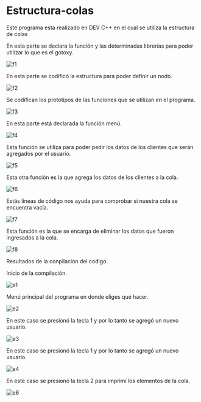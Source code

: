 # Estructura-colas

Este programa esta realizado en DEV C++ en el cual se utiliza la estructura de colas

En esta parte se declara la función y las determinadas librerías para poder utilizar lo que es el gotoxy.

![f1](https://user-images.githubusercontent.com/72090852/97493672-eec2d980-192a-11eb-8c80-b94b5b926408.jpg)

En esta parte se codificó la estructura para poder definir un nodo.

![f2](https://user-images.githubusercontent.com/72090852/97493862-3184b180-192b-11eb-8aff-1af003cac5c4.jpg)

Se codifican los prototipos de las funciones que se utilizan en el programa.

![f3](https://user-images.githubusercontent.com/72090852/97493923-47927200-192b-11eb-85ad-94a068383a82.jpg)

En esta parte está declarada la función menú.

![f4](https://user-images.githubusercontent.com/72090852/97494039-6abd2180-192b-11eb-96b7-f84fc7e7192d.jpg)

Esta función se utiliza para poder pedir los datos de los clientes que serán agregados por el usuario.

![f5](https://user-images.githubusercontent.com/72090852/97494159-8b857700-192b-11eb-99b7-b1799eab5c80.jpg)

Esta otra función es la que agrega los datos  de los clientes a la cola.

![f6](https://user-images.githubusercontent.com/72090852/97494349-cdaeb880-192b-11eb-95b9-ded67dff982d.jpg)

Estás líneas de código nos ayuda para comprobar si nuestra cola se encuentra vacía.

![f7](https://user-images.githubusercontent.com/72090852/97494399-def7c500-192b-11eb-9286-e686eb247cff.jpg)

Esta función es la que se encarga de eliminar los datos que fueron ingresados a la cola.

![f8](https://user-images.githubusercontent.com/72090852/97495028-c76d0c00-192c-11eb-9ae2-33d5241d77c5.jpg)

Resultados de la conpilación del codigo.

Inicio de la compilación.

![e1](https://user-images.githubusercontent.com/72090852/97496973-672b9980-192f-11eb-8c90-ea221866d0a8.jpg)

Menú principal del programa en donde eliges qué hacer.

![e2](https://user-images.githubusercontent.com/72090852/97497057-86c2c200-192f-11eb-99da-81520bb338ce.jpg)

En este caso se presionó la tecla 1 y por lo tanto se agregó un nuevo usuario.

![e3](https://user-images.githubusercontent.com/72090852/97497135-aa860800-192f-11eb-9e7b-0211040bd356.jpg)

En este caso se presionó la tecla 1 y por lo tanto se agregó un nuevo usuario.

![e4](https://user-images.githubusercontent.com/72090852/97497221-c9849a00-192f-11eb-9e06-f0c7d73f5dba.jpg)

En este caso se presionó la tecla 2 para imprimí los elementos de la cola.

![e6](https://user-images.githubusercontent.com/72090852/97497436-18caca80-1930-11eb-8cc2-fc144935a8cc.jpg)
